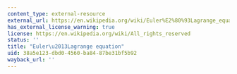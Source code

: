 ```yaml
---
content_type: external-resource
external_url: https://en.wikipedia.org/wiki/Euler%E2%80%93Lagrange_equation
has_external_license_warning: true
license: https://en.wikipedia.org/wiki/All_rights_reserved
status: ''
title: "Euler\u2013Lagrange equation"
uid: 38a5e123-dbd0-4560-ba84-87be31bf5b92
wayback_url: ''
---
```

